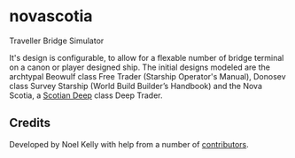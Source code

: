 novascotia
==========

Traveller Bridge Simulator

It's design is configurable, to allow for a flexable number of bridge terminal on a canon or player designed ship.
The initial designs modeled are the archtypal Beowulf class Free Trader (Starship Operator's Manual), Donosev class Survey Starship 
(World Build Builder’s Handbook) and the Nova Scotia, a [Scotian Deep](http://members.tip.net.au/~davidjw/tavspecs/lonscout/deeptrad.htm) class Deep Trader.

## Credits

Developed by Noel Kelly with help from a number of [contributors](https://github.com/gnoll110/novascotia/contributors).
